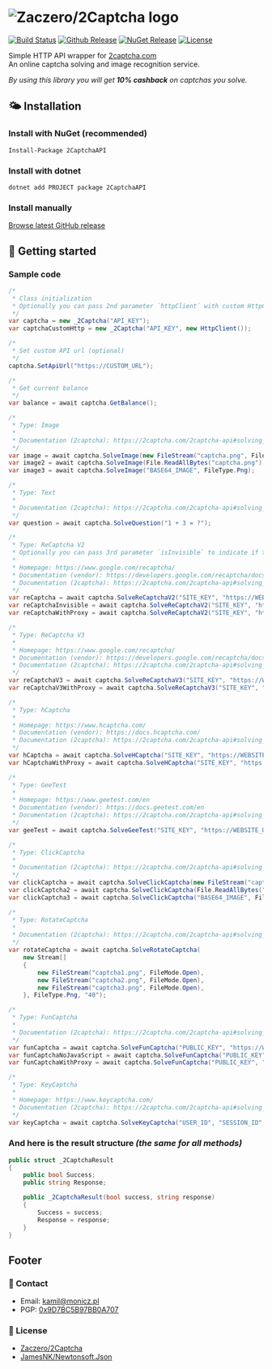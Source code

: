# ![Zaczero/2Captcha logo](https://github.com/Zaczero/2Captcha/blob/master/resources/2captcha.png)

[![Build Status](https://travis-ci.com/Zaczero/2Captcha.svg?branch=master)](https://travis-ci.com/Zaczero/2Captcha)
[![Github Release](https://img.shields.io/github/release/Zaczero/2Captcha.svg)](https://github.com/Zaczero/2Captcha/releases/latest)
[![NuGet Release](https://img.shields.io/nuget/v/2CaptchaAPI.svg)](https://www.nuget.org/packages/2CaptchaAPI/)
[![License](https://img.shields.io/github/license/Zaczero/2Captcha.svg)](https://github.com/Zaczero/2Captcha/blob/master/LICENSE)

Simple HTTP API wrapper for [2captcha.com](https://2captcha.com/)  
An online captcha solving and image recognition service.

*By using this library you will get **10% cashback** on captchas you solve.*

## 🌤️ Installation

### Install with NuGet (recommended)

`Install-Package 2CaptchaAPI`

### Install with dotnet

`dotnet add PROJECT package 2CaptchaAPI`

### Install manually

[Browse latest GitHub release](https://github.com/Zaczero/2Captcha/releases/latest)

## 🏁 Getting started

### Sample code

```cs
/*
 * Class initialization
 * Optionally you can pass 2nd parameter `httpClient` with custom HttpClient to use while requesting API
 */
var captcha = new _2Captcha("API_KEY");
var captchaCustomHttp = new _2Captcha("API_KEY", new HttpClient());

/*
 * Set custom API url (optional)
 */
captcha.SetApiUrl("https://CUSTOM_URL");

/*
 * Get current balance
 */
var balance = await captcha.GetBalance();

/*
 * Type: Image
 *
 * Documentation (2captcha): https://2captcha.com/2captcha-api#solving_normal_captcha
 */
var image = await captcha.SolveImage(new FileStream("captcha.png", FileMode.Open), FileType.Png);
var image2 = await captcha.SolveImage(File.ReadAllBytes("captcha.png"), FileType.Png);
var image3 = await captcha.SolveImage("BASE64_IMAGE", FileType.Png);

/*
 * Type: Text
 *
 * Documentation (2captcha): https://2captcha.com/2captcha-api#solving_text_captcha
 */
var question = await captcha.SolveQuestion("1 + 3 = ?");

/*
 * Type: ReCaptcha V2
 * Optionally you can pass 3rd parameter `isInvisible` to indicate if the reCaptcha is setup as invisible
 *
 * Homepage: https://www.google.com/recaptcha/
 * Documentation (vendor): https://developers.google.com/recaptcha/docs/display
 * Documentation (2captcha): https://2captcha.com/2captcha-api#solving_recaptchav2_new
 */
var reCaptcha = await captcha.SolveReCaptchaV2("SITE_KEY", "https://WEBSITE_URL");
var reCaptchaInvisible = await captcha.SolveReCaptchaV2("SITE_KEY", "https://WEBSITE_URL", true);
var reCaptchaWithProxy = await captcha.SolveReCaptchaV2("SITE_KEY", "https://WEBSITE_URL", "username:password@address:port", ProxyType.Http);

/*
 * Type: ReCaptcha V3
 *
 * Homepage: https://www.google.com/recaptcha/
 * Documentation (vendor): https://developers.google.com/recaptcha/docs/v3
 * Documentation (2captcha): https://2captcha.com/2captcha-api#solving_recaptchav3
 */
var reCaptchaV3 = await captcha.SolveReCaptchaV3("SITE_KEY", "https://WEBSITE_URL", "ACTION", 0.4);
var reCaptchaV3WithProxy = await captcha.SolveReCaptchaV3("SITE_KEY", "https://WEBSITE_URL", "username:password@address:port", ProxyType.Http, "ACTION", 0.4);

/*
 * Type: hCaptcha
 *
 * Homepage: https://www.hcaptcha.com/
 * Documentation (vendor): https://docs.hcaptcha.com/
 * Documentation (2captcha): https://2captcha.com/2captcha-api#solving_hcaptcha
 */
var hCaptcha = await captcha.SolveHCaptcha("SITE_KEY", "https://WEBSITE_URL");
var hCaptchaWithProxy = await captcha.SolveHCaptcha("SITE_KEY", "https://WEBSITE_URL", "username:password@address:port", ProxyType.Http);

/*
 * Type: GeeTest
 *
 * Homepage: https://www.geetest.com/en
 * Documentation (vendor): https://docs.geetest.com/en
 * Documentation (2captcha): https://2captcha.com/2captcha-api#solving_geetest
 */
var geeTest = await captcha.SolveGeeTest("SITE_KEY", "https://WEBSITE_URL", "CHALLENGE");

/*
 * Type: ClickCaptcha
 *
 * Documentation (2captcha): https://2captcha.com/2captcha-api#solving_clickcaptcha
 */
var clickCaptcha = await captcha.SolveClickCaptcha(new FileStream("captcha.png", FileMode.Open), FileType.Png, "TASK");
var clickCaptcha2 = await captcha.SolveClickCaptcha(File.ReadAllBytes("captcha.png"), FileType.Png, "TASK");
var clickCaptcha3 = await captcha.SolveClickCaptcha("BASE64_IMAGE", FileType.Png, "TASK");

/*
 * Type: RotateCaptcha
 *
 * Documentation (2captcha): https://2captcha.com/2captcha-api#solving_rotatecaptcha
 */
var rotateCaptcha = await captcha.SolveRotateCaptcha(
    new Stream[]
    {
        new FileStream("captcha1.png", FileMode.Open),
        new FileStream("captcha2.png", FileMode.Open),
        new FileStream("captcha3.png", FileMode.Open),
    }, FileType.Png, "40");

/*
 * Type: FunCaptcha
 *
 * Documentation (2captcha): https://2captcha.com/2captcha-api#solving_funcaptcha_new
 */
var funCaptcha = await captcha.SolveFunCaptcha("PUBLIC_KEY", "https://WEBSITE_URL");
var funCaptchaNoJavaScript = await captcha.SolveFunCaptcha("PUBLIC_KEY", "https://WEBSITE_URL", true);
var funCaptchaWithProxy = await captcha.SolveFunCaptcha("PUBLIC_KEY", "https://WEBSITE_URL", "username:password@address:port", ProxyType.Http);

/*
 * Type: KeyCaptcha
 *
 * Homepage: https://www.keycaptcha.com/
 * Documentation (2captcha): https://2captcha.com/2captcha-api#solving_keycaptcha
 */
var keyCaptcha = await captcha.SolveKeyCaptcha("USER_ID", "SESSION_ID", "WEB_SIGN_1", "WEB_SIGN_2", "https://WEBSITE_URL");
```

### And here is the result structure *(the same for all methods)*

```cs
public struct _2CaptchaResult
{
    public bool Success;
    public string Response;

    public _2CaptchaResult(bool success, string response)
    {
        Success = success;
        Response = response;
    }
}
```

## Footer

### 📧 Contact

* Email: [kamil@monicz.pl](mailto:kamil@monicz.pl)
* PGP: [0x9D7BC5B97BB0A707](https://gist.github.com/Zaczero/158da01bfd5b6d236f2b8ceb62dd9698)

### 📃 License

* [Zaczero/2Captcha](https://github.com/Zaczero/2Captcha/blob/master/LICENSE)
* [JamesNK/Newtonsoft.Json](https://github.com/JamesNK/Newtonsoft.Json/blob/master/LICENSE.md)
